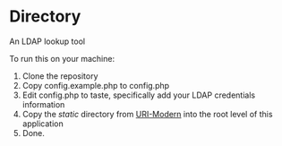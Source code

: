 # Directory
An LDAP lookup tool

To run this on your machine:

1. Clone the repository
1. Copy config.example.php to config.php
1. Edit config.php to taste, specifically add your LDAP credentials information
1. Copy the *static* directory from [URI-Modern](https://github.com/uriweb/uri-modern) into the root level of this application
1. Done.
